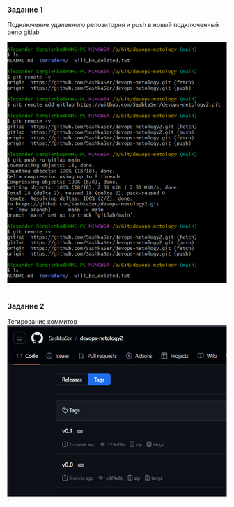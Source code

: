 ### Задание 1
Подключение удаленного репозитория и push в новый подключенный репо gitlab

![task1](https://github.com/SashkaSer/devops-netology2/blob/main/img/img1.png)`

### Задание 2
Тегирование коммитов
![task2](https://github.com/SashkaSer/devops-netology2/blob/main/img/img2.png)`
